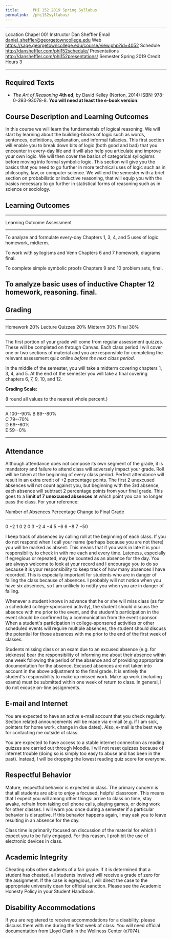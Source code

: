 ```yaml
---
title:      PHI 152 2019 Spring Syllabus
permalink:  /phi152syllabus/
---
```



----------------------- -----------------------------------------------
Location                Chapel 001
Instructor              Dan Sheffler
Email                   daniel_sheffler@georgetowncollege.edu
Web                     <https://sage.georgetowncollege.edu/course/view.php?id=4052>
Schedule                <http://dansheffler.com/phi152schedule/>
Presentations           <http://dansheffler.com/phi152presentations/>
Semester                Spring 2019
Credit Hours            3
----------------------- -----------------------------------------------



## Required Texts ##

- *The Art of Reasoning* **4th ed**, by David Kelley (Norton, 2014) ISBN: 978-0-393-93078-8.  **You will need at least the e-book version**.



## Course Description and Learning Outcomes ##

In this course we will learn the fundamentals of logical reasoning.  We will start by learning about the building-blocks of logic such as words, sentences, definitions, explanation, and informal fallacies.  This first section will enable you to break down bits of logic (both good and bad) that you encounter in every-day life and it will also help you articulate and improve your own logic.  We will then cover the basics of categorical syllogisms before moving into formal symbolic logic.  This section will give you the basics that you need to go further in more technical uses of logic such as in philosophy, law, or computer science.  We will end the semester with a brief section on probabilistic or inductive reasoning, that will equip you with the basics necessary to go further in statistical forms of reasoning such as in science or sociology.



## Learning Outcomes ##

-----------------------------------------------------------------------
Learning Outcome                        Assessment
--------------------------------------- -------------------------------
To analyze and formulate every-day      Chapters 1, 3, 4, and 5 
uses of logic.                          homework, midterm.

To work with syllogisms and Venn        Chapters 6 and 7 homework,
diagrams                                final.

To complete simple symbolic proofs      Chapters 9 and 10 problem sets,
                                        final.

To analyze basic uses of inductive      Chapter 12 homework,
reasoning.                              final.
-----------------------------------------------------------------------



## Grading ##

----------------- ----
Homework          20%
Lecture Quizzes   20%
Midterm           30% 
Final             30% 
----------------- ----

The first portion of your grade will come from regular assessment quizzes. These will be completed on through Canvas.  Each class period I will cover one or two sections of material and you are responsible for completing the relevant assessment quiz online *before the next class period*.

In the middle of the semester, you will take a midterm covering chapters 1, 3, 4, and 5.  At the end of the semester you will take a final covering chapters 6, 7, 9, 10, and 12.

**Grading Scale:**

(I round all values to the nearest whole percent.)

--- ------------------
A   100--90% 
B   89--80%  
C   79--70%  
D   69--60%  
E   59--0%   
--- ------------------


## Attendance ##

Although attendance does not compose its own segment of the grade, it is mandatory and failure to attend class will adversely impact your grade. Roll will be taken at the beginning of every class period. Perfect attendance will result in an extra credit of +2 percentage points. The first 2 unexcused absences will not count against you, but beginning with the 3rd absence, each absence will subtract 2 percentage points from your final grade. This goes to a **limit of 7 unexcused absences** at which point you can no longer pass the class. For your reference:

Number of Absences  Percentage Change to Final Grade 
------------------- ---------------------------------
0                   $+2$
1                   0
2                   0
3                   $-2$
4                   $-4$
5                   $-6$
6                   $-8$
7                   $-50$

I keep track of absences by calling roll at the beginning of each class. If you do not respond when I call your name (perhaps because you are not there) you will be marked as absent. This means that if you walk in late it is your responsibility to check in with me each and every time. Lateness, especially if egregious or repeated, may be counted as an absence for the day. You are always welcome to look at your record and I encourage you to do so because it is your responsibility to keep track of how many absences I have recorded. This is especially important for students who are in danger of failing the class because of absences. I probably will not notice when you have six absences, so I am unlikely to notify you when you are in danger of failing.

Whenever a student knows in advance that he or she will miss class (as for a scheduled college-sponsored activity), the student should discuss the absence with me prior to the event, and the student's participation in the event should be confirmed by a communication from the event sponsor.  When a student's participation in college-sponsored activities or other scheduled events will require multiple absences, the student should discuss the potential for those absences with me prior to the end of the first week of classes.

Students missing class or an exam due to an excused absence (e.g. for sickness) bear the responsibility of informing me about their absence within one week following the period of the absence and of providing appropriate documentation for the absence. Excused absences are not taken into account in the above adjustment to the final grade. It is entirely the student's responsibility to make up missed work. Make up work (including exams) must be submitted within one week of return to class. In general, I do not excuse on-line assignments.


## E-mail and Internet ##

You are expected to have an active e-mail account that you check regularly. Section related announcements will be made via e-mail (e.g. if I am sick, pointers for home work, change in due dates). Also, e-mail is the best way for contacting me outside of class.

You are expected to have access to a stable internet connection as reading quizzes are carried out through Moodle.  I will not reset quizzes because of internet trouble (doing so is simply too easy to abuse and has been in the past).  Instead, I will be dropping the lowest reading quiz score for everyone.



## Respectful Behavior ##

Mature, respectful behavior is expected in class. The primary concern is that all students are able to enjoy a focused, helpful classroom. This means that I expect you will among other things: arrive to class on time, stay awake, refrain from taking cell phone calls, playing games, or doing work for other classes. I will warn you once during a semester if a particular behavior is disruptive. If this behavior happens again, I may ask you to leave resulting in an absence for the day.

Class time is primarily focused on discussion of the material for which I expect you to be fully engaged. For this reason, I prohibit the use of electronic devices in class.


## Academic Integrity ##

Cheating robs other students of a fair grade. If it is determined that a student has cheated, all students involved will receive a grade of zero for the assignment. If the case is egregious, I will direct the case to the appropriate university dean for official sanction.  Please see the Academic Honesty Policy in your Student Handbook.


## Disability Accommodations ##

If you are registered to receive accommodations for a disability, please discuss them with me during the first week of class.  You will need official documentation from Lloyd Clark in the Wellness Center (x7074).



